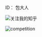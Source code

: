 ID： 包大人

![关注我的知乎](https://www.zhihu.com/people/bao-bao-12-67)

![competition](https://road-to-kaggle-grandmaster.vercel.app/api/badges/baomengjiao/competition)
